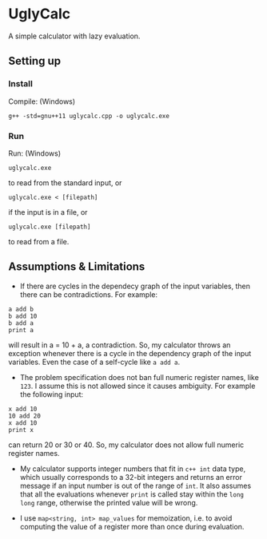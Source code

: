 # UglyCalc
A simple calculator with lazy evaluation.

## Setting up
### Install
Compile: (Windows)
```
g++ -std=gnu++11 uglycalc.cpp -o uglycalc.exe
```


### Run
Run: (Windows)
```
uglycalc.exe
```
to read from the standard input, or
```
uglycalc.exe < [filepath]
```
if the input is in a file, or
```
uglycalc.exe [filepath]
```
to read from a file.

## Assumptions & Limitations
* If there are cycles in the dependecy graph of the input variables, then there can be contradictions. For example:
```
a add b
b add 10
b add a
print a
```
will result in a = 10 + a, a contradiction. So, my calculator throws an exception whenever there is a cycle in the dependency graph of the input variables. Even the case of a self-cycle like `a add a`.

* The problem specification does not ban full numeric register names, like `123`. I assume this is not allowed since it causes ambiguity.
For example the following input:
```
x add 10
10 add 20
x add 10
print x
```
can return 20 or 30 or 40. So, my calculator does not allow full numeric register names.

* My calculator supports integer numbers that fit in `c++ int` data type, which usually corresponds to a 32-bit integers and returns an error message if an input number is out of the range of `int`. It also assumes that all the evaluations whenever `print` is called stay within the `long long` range, otherwise the printed value will be wrong.

* I use `map<string, int> map_values` for memoization, i.e. to avoid computing the value of a register more than once during evaluation. 